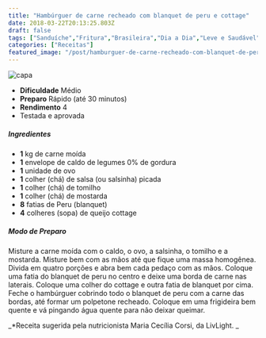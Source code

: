 ```yaml
---
title: "Hambúrguer de carne recheado com blanquet de peru e cottage"
date: 2018-03-22T20:13:25.803Z
draft: false
tags: ["Sanduíche","Fritura","Brasileira","Dia a Dia","Leve e Saudável"]
categories: ["Receitas"]
featured_image: "/post/hamburguer-de-carne-recheado-com-blanquet-de-peru-e-cottage.db94561a.jpg"
---
```


![capa](/post/hamburguer-de-carne-recheado-com-blanquet-de-peru-e-cottage.db94561a.jpg)

*   **Dificuldade** Médio
*   **Preparo** Rápido (até 30 minutos)
*   **Rendimento** 4
*   Testada e aprovada
    

##### Ingredientes

*   **1** kg de carne moída
*   **1** envelope de caldo de legumes 0% de gordura
*   **1** unidade de ovo
*   **1** colher (chá) de salsa (ou salsinha) picada
*   **1** colher (chá) de tomilho
*   **1** colher (chá) de mostarda
*   **8** fatias de Peru (blanquet)
*   **4** colheres (sopa) de queijo cottage

##### Modo de Preparo

Misture a carne moída com o caldo, o ovo, a salsinha, o tomilho e a mostarda. Misture bem com as mãos até que fique uma massa homogênea. Divida em quatro porções e abra bem cada pedaço com as mãos. Coloque uma fatia do blanquet de peru no centro e deixe uma borda de carne nas laterais. Coloque uma colher do cottage e outra fatia de blanquet por cima. Feche o hambúrguer cobrindo todo o blanquet de peru com a carne das bordas, até formar um polpetone recheado. Coloque em uma frigideira bem quente e vá pingando água quente para não deixar queimar.

_*Receita sugerida pela nutricionista Maria Cecília Corsi, da LivLight. _
